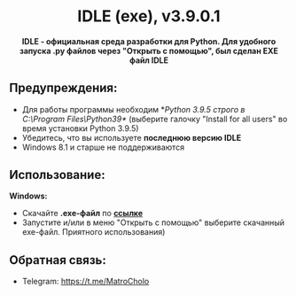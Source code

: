 <h1 align="center">IDLE (exe), v3.9.0.1</h1>
<h4 align="center">IDLE - официальная среда разработки для Python. Для удобного запуска .py файлов через "Открыть с помощью", был сделан EXE файл IDLE</h4>

## Предупреждения:
- Для работы программы необходим **Python 3.9.5 строго в C:\Program Files\Python39\** (выберите галочку "Install for all users" во время установки Python 3.9.5)
- Убедитесь, что вы используете **последнюю версию IDLE**
- Windows 8.1 и старше не поддерживаются


## Использование:
**Windows:**
- Скачайте **.exe-файл** по **[ссылке](https://github.com/MatroCholo/IDLE-in-EXE/releases)**
- Запустите и/или в меню "Открыть с помощью" выберите скачанный exe-файл. Приятного использования)


## Обратная связь:
- Telegram: https://t.me/MatroCholo
